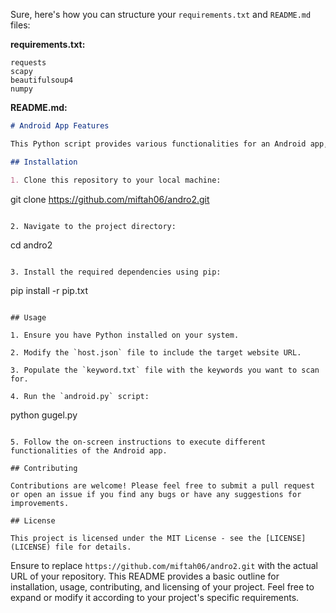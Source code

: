 Sure, here's how you can structure your `requirements.txt` and `README.md` files:

**requirements.txt:**
```
requests
scapy
beautifulsoup4
numpy
```

**README.md:**
```markdown
# Android App Features

This Python script provides various functionalities for an Android app, including manipulating promo coupons, sending data to an index server, identifying discounts, tracking prices, and scanning keywords on websites.

## Installation

1. Clone this repository to your local machine:

```
git clone https://github.com/miftah06/andro2.git
```

2. Navigate to the project directory:

```
cd andro2
```

3. Install the required dependencies using pip:

```
pip install -r pip.txt
```

## Usage

1. Ensure you have Python installed on your system.

2. Modify the `host.json` file to include the target website URL.

3. Populate the `keyword.txt` file with the keywords you want to scan for.

4. Run the `android.py` script:

```
python gugel.py
```

5. Follow the on-screen instructions to execute different functionalities of the Android app.

## Contributing

Contributions are welcome! Please feel free to submit a pull request or open an issue if you find any bugs or have any suggestions for improvements.

## License

This project is licensed under the MIT License - see the [LICENSE](LICENSE) file for details.
```

Ensure to replace `https://github.com/miftah06/andro2.git` with the actual URL of your repository. This README provides a basic outline for installation, usage, contributing, and licensing of your project. Feel free to expand or modify it according to your project's specific requirements.
